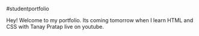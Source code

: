 #studentportfolio

Hey! Welcome to my portfolio. Its coming tomorrow when I learn HTML and CSS with Tanay Pratap live on youtube.